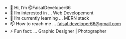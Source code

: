 - 👋 Hi, I’m @FaisalDeveloper66
- 👀 I’m interested in ... Web Developement 
- 🌱 I’m currently learning ... MERN stack 
- 📫 How to reach me ... faisal.developer66@gmail.com
- ⚡ Fun fact: ... Graphic Designer | Photographer

